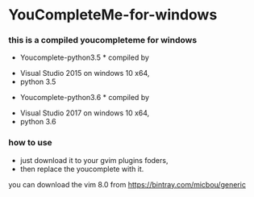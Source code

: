 # YouCompleteMe-for-windows
### this is a compiled youcompleteme for windows
* Youcomplete-python3.5 *
compiled  by
- Visual Studio 2015 on windows 10 x64, 
- python 3.5 
* Youcomplete-python3.6 *
 compiled  by
- Visual Studio 2017 on windows 10 x64, 
- python 3.6
![]()
### how to use 
- just download it to your gvim plugins foders,
- then replace the youcomplete with it.


you can download the vim 8.0 from https://bintray.com/micbou/generic
